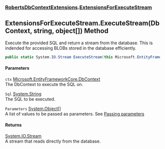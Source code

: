 ### [RobertsDbContextExtensions](RobertsDbContextExtensions 'RobertsDbContextExtensions').[ExtensionsForExecuteStream](ExtensionsForExecuteStream 'RobertsDbContextExtensions.ExtensionsForExecuteStream')
## ExtensionsForExecuteStream.ExecuteStream(DbContext, string, object[]) Method
Execute the provided SQL and return a stream from the database. This is
indended for accessing BLOBs stored in the database efficiently.
```csharp
public static System.IO.Stream ExecuteStream(this Microsoft.EntityFrameworkCore.DbContext ctx, string Sql, params object[] Parameters);
```
#### Parameters
<a name='RobertsDbContextExtensions_ExtensionsForExecuteStream_ExecuteStream(Microsoft_EntityFrameworkCore_DbContext_string_object__)_ctx'></a>
`ctx` [Microsoft.EntityFrameworkCore.DbContext](https://docs.microsoft.com/en-us/dotnet/api/Microsoft.EntityFrameworkCore.DbContext 'Microsoft.EntityFrameworkCore.DbContext')  
The DbContext to execute the SQL on.
  
<a name='RobertsDbContextExtensions_ExtensionsForExecuteStream_ExecuteStream(Microsoft_EntityFrameworkCore_DbContext_string_object__)_Sql'></a>
`Sql` [System.String](https://docs.microsoft.com/en-us/dotnet/api/System.String 'System.String')  
The SQL to be executed.
  
<a name='RobertsDbContextExtensions_ExtensionsForExecuteStream_ExecuteStream(Microsoft_EntityFrameworkCore_DbContext_string_object__)_Parameters'></a>
`Parameters` [System.Object](https://docs.microsoft.com/en-us/dotnet/api/System.Object 'System.Object')[[]](https://docs.microsoft.com/en-us/dotnet/api/System.Array 'System.Array')  
A list of values to be passed as parameters. See [Passing parameters](https://github.com/rmacfadyen/RobertsDbContextExtensions/blob/master/Parameters.md 'https://github.com/rmacfadyen/RobertsDbContextExtensions/blob/master/Parameters.md')
  
#### Returns
[System.IO.Stream](https://docs.microsoft.com/en-us/dotnet/api/System.IO.Stream 'System.IO.Stream')  
A stream that reads directly from the database.
